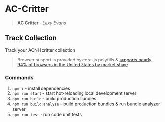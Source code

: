 # AC-Critter

> **AC Critter** - _Lexy Evans_

## Track Collection

Track your ACNH critter collection

> Browser support is provided by core-js polyfills & [supports nearly 94% of browsers in the United States by market share](https://browsersl.ist/#q=%3E.5%25%2Cnot+op_mini+all%2Cfirefox%3E%3D102%2Cchrome%3E%3D86%2Csafari%3E%3D14%2Cios_saf%3E%3D14%2Csamsung+%3E%3D14%2Cedge%3E%3D86%2Copera%3E%3D72&region=US)

### Commands

1. `npm i` - install dependencies
1. `npm run start` - start hot-reloading local development server
1. `npm run build` - build production bundles
1. `npm run build:analyze` - build production bundles & run bundle analyzer server
1. `npm run test` - run code unit tests
